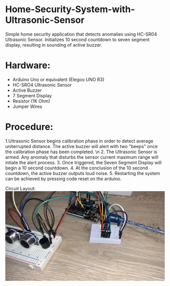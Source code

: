 # Home-Security-System-with-Ultrasonic-Sensor
Simple home security application that detects anomalies using HC-SR04 Ultrasonic Sensor. Initializes 10 second countdown to seven segment display, resulting in sounding of active buzzer.

# Hardware:
* Arduino Uno or equivalent (Elegoo UNO R3)
* HC-SRO4 Ultrasonic Sensor
* Active Buzzer
* 7 Segment Display
* Resistor (1K Ohm)
* Jumper Wires

# Procedure:
1.Ultrasonic Sensor begins calibration phase in order to detect average uniterrupted distance. The active buzzer will alert with two "beeps" once the calibration phase has been completed. \n
2. The Ultrasonic Sensor is armed. Any anomaly that disturbs the sensor current maximum range will intiate the alert process.
3. Once triggered, the Seven Segment Display will begin a 10 second countdown.
4. At the conclusion of the 10 second countdown, the active buzzer outputs loud noise.
5. Restarting the system can be achieved by pressing code reset on the arduino. 

Circuit Layout: ![layout](https://github.com/burnettcj1966/Home-Security-System-with-Ultrasonic-Sensor/blob/main/sensorCircuit.jpg)


